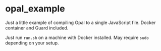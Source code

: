 opal_example
============

Just a little example of compiling Opal to a single JavaScript file.  Docker container and Guard included.

Just run `run.sh` on a machine with Docker installed.  May require `sudo` depending on your setup.
